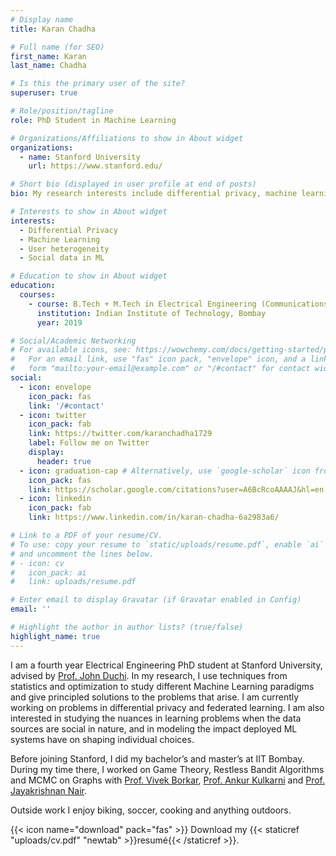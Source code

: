 ```yaml
---
# Display name
title: Karan Chadha

# Full name (for SEO)
first_name: Karan
last_name: Chadha

# Is this the primary user of the site?
superuser: true

# Role/position/tagline
role: PhD Student in Machine Learning

# Organizations/Affiliations to show in About widget
organizations:
  - name: Stanford University
    url: https://www.stanford.edu/

# Short bio (displayed in user profile at end of posts)
bio: My research interests include differential privacy, machine learning and statistics.

# Interests to show in About widget
interests:
  - Differential Privacy
  - Machine Learning
  - User heterogeneity
  - Social data in ML

# Education to show in About widget
education:
  courses:
    - course: B.Tech + M.Tech in Electrical Engineering (Communications and Signal Processing)
      institution: Indian Institute of Technology, Bombay
      year: 2019

# Social/Academic Networking
# For available icons, see: https://wowchemy.com/docs/getting-started/page-builder/#icons
#   For an email link, use "fas" icon pack, "envelope" icon, and a link in the
#   form "mailto:your-email@example.com" or "/#contact" for contact widget.
social:
  - icon: envelope
    icon_pack: fas
    link: '/#contact'
  - icon: twitter
    icon_pack: fab
    link: https://twitter.com/karanchadha1729
    label: Follow me on Twitter
    display:
      header: true
  - icon: graduation-cap # Alternatively, use `google-scholar` icon from `ai` icon pack
    icon_pack: fas
    link: https://scholar.google.com/citations?user=A6BcRcoAAAAJ&hl=en
  - icon: linkedin
    icon_pack: fab
    link: https://www.linkedin.com/in/karan-chadha-6a2983a6/

# Link to a PDF of your resume/CV.
# To use: copy your resume to `static/uploads/resume.pdf`, enable `ai` icons in `params.yaml`,
# and uncomment the lines below.
# - icon: cv
#   icon_pack: ai
#   link: uploads/resume.pdf

# Enter email to display Gravatar (if Gravatar enabled in Config)
email: ''

# Highlight the author in author lists? (true/false)
highlight_name: true
---
```


I am a fourth year Electrical Engineering PhD student at Stanford University, advised by [Prof. John Duchi](https://web.stanford.edu/~jduchi/). In my research, I use techniques from statistics and optimization to study different Machine Learning paradigms and give principled solutions to the problems that arise. I am currently working on problems in differential privacy and federated learning. I am also interested in studying the nuances in learning problems when the data sources are social in nature, and in modeling the impact deployed ML systems have on shaping individual choices.

Before joining Stanford, I did my bachelor’s and master’s at IIT Bombay. During my time there, I worked on Game Theory, Restless Bandit Algorithms and MCMC on Graphs with [Prof. Vivek Borkar](https://www.ee.iitb.ac.in/web/people/faculty/home/borkar), [Prof. Ankur Kulkarni](https://www.sc.iitb.ac.in/~ankur/) and [Prof. Jayakrishnan Nair](https://www.ee.iitb.ac.in/~jayakrishnan.nair/).

Outside work I enjoy biking, soccer, cooking and anything outdoors.

{{< icon name="download" pack="fas" >}} Download my {{< staticref "uploads/cv.pdf" "newtab" >}}resumé{{< /staticref >}}.
